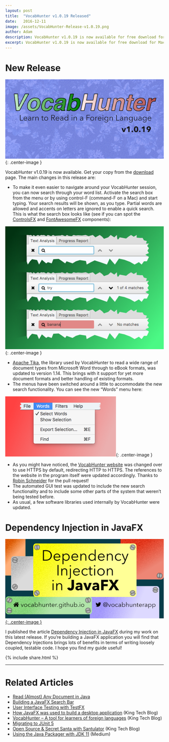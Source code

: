 ```yaml
---
layout: post
title:  "VocabHunter v1.0.19 Released"
date:   2016-12-11
image: /assets/VocabHunter-Release-v1.0.19.png
author: Adam
description: VocabHunter v1.0.19 is now available for free download for Mac, Windows and Linux
excerpt: VocabHunter v1.0.19 is now available for free download for Mac, Windows and Linux.  The biggest change in this release is the addition of the search functionality.  You can read all about searching and all the other new features in this post.
---
```

# New Release
![VocabHunter v1.0.19](/assets/VocabHunter-Release-v1.0.19.png){: .center-image }

VocabHunter v1.0.19 is now available.  Get your copy from the [download](/download) page.  The main changes in this release are:

* To make it even easier to navigate around your VocabHunter session, you can now search through your word list.  Activate the search box from the menu or by using control-F (command-F on a Mac) and start typing.  Your search results will be shown, as you type.  Partial words are allowed and accents on letters are ignored to enable a quick search.  This is what the search box looks like (see if you can spot the [ControlsFX] and [FontAwesomeFX] components):

![VocabHunter Search](/assets/VocabHunter-Search.png){: .center-image }

* [Apache Tika], the library used by VocabHunter to read a wide range of document types from Microsoft Word through to eBook formats, was updated to version 1.14.  This brings with it support for yet more document formats and better handling of existing formats.
* The menus have been switched around a little to accommodate the new search functionality.  You can see the new “Words” menu here:

![VocabHunter Words Menu](/assets/VocabHunter-Words-Menu.png){: .center-image }

* As you might have noticed, the [VocabHunter website] was changed over to use HTTPS by default, redirecting HTTP to HTTPS.  The references to the website in the program itself were updated accordingly.  Thanks to [Robin Schneider] for the pull request!
* The automated GUI test was updated to include the new search functionality and to include some other parts of the system that weren’t being tested before.
* As usual, a few software libraries used internally by VocabHunter were updated.

# Dependency Injection in JavaFX
[![Dependency Injection in JavaFX](/assets/VocabHunter-Dependency-Injection.png){: .center-image }][DependencyInjection]

I published the article [Dependency Injection in JavaFX][DependencyInjection] during my work on this latest release.  If you’re building a JavaFX application you will find that Dependency Injections brings lots of benefits in terms of writing loosely coupled, testable code.  I hope you find my guide useful!

{% include share.html %}
___

# Related Articles
* [Read (Almost) Any Document in Java]
* [Building a JavaFX Search Bar]
* [User Interface Testing with TestFX][TestFXBlog]
* [How JavaFX was used to build a desktop application][KingTechBlog2] (King Tech Blog)
* [VocabHunter – A tool for learners of foreign languages][KingTechBlog1] (King Tech Blog)
* [Migrating to JUnit 5]
* [Open Source & Secret Santa with Santulator] (King Tech Blog)
* [Using the Java Packager with JDK 11] (Medium)

[VocabHunter website]:/
[DependencyInjection]:/2016/11/13/JavaFX-Dependency-Injection.html
[TestFXBlog]:/2016/07/27/TestFX.html
[Building a JavaFX Search Bar]:/2017/01/15/Search-Bar.html
[Read (Almost) Any Document in Java]:/2017/04/30/Read-Any-Document-Format.html
[Migrating to JUnit 5]:/2017/10/17/migrating-to-junit-5.html
[Using the Java Packager with JDK 11]:https://medium.com/@adam_carroll/java-packager-with-jdk11-31b3d620f4a8

[KingTechBlog1]:https://medium.com/techking/vocabhunter-a-tool-for-learners-of-foreign-languages-55c467a6250c
[KingTechBlog2]:https://medium.com/techking/how-javafx-was-used-to-build-a-desktop-application-7d4c680d8dc
[Open Source & Secret Santa with Santulator]:https://medium.com/techking/open-source-secret-santa-with-santulator-9101972359fc

[ControlsFX]:http://fxexperience.com/controlsfx/
[FontAwesomeFX]:https://bitbucket.org/Jerady/fontawesomefx
[Apache Tika]:https://tika.apache.org/
[Robin Schneider]:https://github.com/ypid
